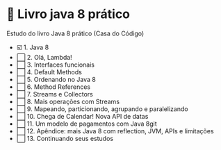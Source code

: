 # :blue_book: Livro java 8 prático
Estudo do livro Java 8 prático (Casa do Código)

- :ballot_box_with_check: 1. Java 8
- :white_large_square: 2. Olá, Lambda!
- :white_large_square: 3. Interfaces funcionais
- :white_large_square: 4. Default Methods
- :white_large_square: 5. Ordenando no Java 8
- :white_large_square: 6. Method References
- :white_large_square: 7. Streams e Collectors
- :white_large_square: 8. Mais operações com Streams
- :white_large_square: 9. Mapeando, particionando, agrupando e paralelizando
- :white_large_square: 10. Chega de Calendar! Nova API de datas
- :white_large_square: 11. Um modelo de pagamentos com Java 8git 
- :white_large_square: 12. Apêndice: mais Java 8 com reflection, JVM, APIs e limitações
- :white_large_square: 13. Continuando seus estudos
